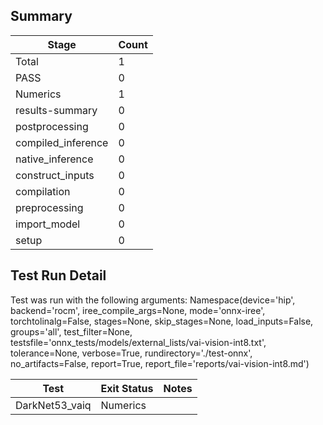 ## Summary

|Stage|Count|
|--|--|
| Total | 1 |
| PASS | 0 |
| Numerics | 1 |
| results-summary | 0 |
| postprocessing | 0 |
| compiled_inference | 0 |
| native_inference | 0 |
| construct_inputs | 0 |
| compilation | 0 |
| preprocessing | 0 |
| import_model | 0 |
| setup | 0 |

## Test Run Detail 
Test was run with the following arguments:
Namespace(device='hip', backend='rocm', iree_compile_args=None, mode='onnx-iree', torchtolinalg=False, stages=None, skip_stages=None, load_inputs=False, groups='all', test_filter=None, testsfile='onnx_tests/models/external_lists/vai-vision-int8.txt', tolerance=None, verbose=True, rundirectory='./test-onnx', no_artifacts=False, report=True, report_file='reports/vai-vision-int8.md')

| Test | Exit Status | Notes |
|--|--|--|
| DarkNet53_vaiq | Numerics | |
